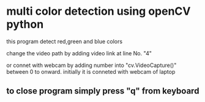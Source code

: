 # multi color detection using openCV python 
<p> this program detect red,green and blue colors </p>
<p> change the video path by adding video link at line No. "4" </p>
or connet with webcam by adding number into "cv.VideoCapture()" between 0 to onward.
initially it is conneted with webcam of laptop
<h2> to close program simply press "q" from keyboard </h2>
